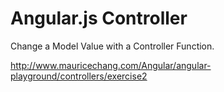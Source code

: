 # Angular.js Controller


Change a Model Value with a Controller Function.

http://www.mauricechang.com/Angular/angular-playground/controllers/exercise2